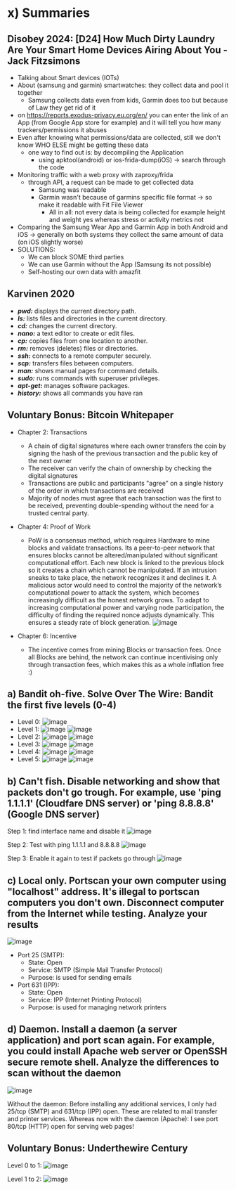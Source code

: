 # x) Summaries
## Disobey 2024: [D24] How Much Dirty Laundry Are Your Smart Home Devices Airing About You - Jack Fitzsimons
- Talking about Smart devices (IOTs)
- About (samsung and garmin) smartwatches: they collect data and pool it together
  - Samsung collects data even from kids, Garmin does too but because of Law they get rid of it
- on https://reports.exodus-privacy.eu.org/en/ you can enter the link of an App (from Google App store for example) and it will tell you how many trackers/permissions it abuses
- Even after knowing what permissions/data are collected, still we don't know WHO ELSE might be getting these data
  - one way to find out is: by decompiling the Application
    - using apktool(android) or ios-frida-dump(iOS) -> search through the code
- Monitoring traffic with a web proxy with zaproxy/frida
  - through API, a request can be made to get collected data
    - Samsung was readable
    - Garmin wasn't because of garmins specific file format -> so make it readable with Fit File Viewer
      -  All in all: not every data is being collected for example height and weight yes whereas stress or activity metrics not
- Comparing the Samsung Wear App and Garmin App in both Android and iOS -> generally on both systems they collect the same amount of data (on iOS slightly worse)
- SOLUTIONS:
  - We can block SOME third parties
  - We can use Garmin without the App (Samsung its not possible)
  - Self-hosting our own data with amazfit
## Karvinen 2020
- ***pwd:*** displays the current directory path.
- ***ls:*** lists files and directories in the current directory.
- ***cd:*** changes the current directory.
- ***nano:*** a text editor to create or edit files.
- ***cp:*** copies files from one location to another.
- ***rm:*** removes (deletes) files or directories.
- ***ssh:*** connects to a remote computer securely.
- ***scp:*** transfers files between computers.
- ***man:*** shows manual pages for command details.
- ***sudo:*** runs commands with superuser privileges.
- ***apt-get:*** manages software packages.
- ***history:*** shows all commands you have ran

## Voluntary Bonus: Bitcoin Whitepaper
- Chapter 2: Transactions
  - A chain of digital signatures where each owner transfers the coin by signing the hash of the previous transaction and the public key of the next owner
  - The receiver can verify the chain of ownership by checking the digital signatures
  - Transactions are public and participants "agree" on a single history of the order in which transactions are received
  - Majority of nodes must agree that each transaction was the first to be received, preventing double-spending without the need for a trusted central party.
- Chapter 4: Proof of Work
  - PoW is a consensus method, which requires Hardware to mine blocks and validate transactions. Its a peer-to-peer network that ensures blocks cannot be altered/manipulated without significant computational effort. Each new block is linked to the previous block so it creates a chain which cannot be manipulated. If an intrusion sneaks to take place, the network recognizes it and declines it. A malicious actor would need to control the majority of the network’s computational power to attack the system, which becomes increasingly difficult as the honest network grows. To adapt to increasing computational power and varying node participation, the difficulty of finding the required nonce adjusts dynamically. This ensures a steady rate of block generation.
    ![image](https://github.com/user-attachments/assets/c79e3dff-2be2-40d5-8f77-e2cfb64eb100)

- Chapter 6: Incentive
  - The incentive comes from mining Blocks or transaction fees. Once all Blocks are behind, the network can continue incentivising only through transaction fees, which makes this as a whole inflation free :)

## a) Bandit oh-five. Solve Over The Wire: Bandit the first five levels (0-4)
- Level 0:
  ![image](https://github.com/user-attachments/assets/4128b039-b41d-40ad-8a24-ce9541757c39)
- Level 1:
  ![image](https://github.com/user-attachments/assets/4e89565a-4b99-47c8-85a1-b3b3781fc195)
  ![image](https://github.com/user-attachments/assets/9cd605dd-1264-43f2-bd59-18d1b960eb6f)
- Level 2:
  ![image](https://github.com/user-attachments/assets/dd38ab29-320d-4022-8f4a-5b934d6ff57d)
  ![image](https://github.com/user-attachments/assets/caa3eda0-6b30-416d-b8a3-ad5ef2ca286b)
- Level 3:
  ![image](https://github.com/user-attachments/assets/dec614db-7c83-4ae3-9bfa-6a03999c05ef)
  ![image](https://github.com/user-attachments/assets/bd550c82-3680-4d40-8f89-efc9102f0f5a)
- Level 4:
  ![image](https://github.com/user-attachments/assets/56b54e14-ea9f-4ffd-a500-1a945ca005d9)
  ![image](https://github.com/user-attachments/assets/1de9b01b-07df-4a3d-a7e0-09ad335e7e3e)
- Level 5:
  ![image](https://github.com/user-attachments/assets/0120b02d-1b21-409c-a45d-0bfb3ba8fbd4)
  ![image](https://github.com/user-attachments/assets/5ace01bb-9e50-4126-bd66-4ae96060caea)

## b) Can't fish. Disable networking and show that packets don't go trough. For example, use 'ping 1.1.1.1' (Cloudfare DNS server) or 'ping 8.8.8.8' (Google DNS server)
Step 1: find interface name and disable it
![image](https://github.com/user-attachments/assets/3f821561-ea0f-432a-9f25-fa5bc4850b08)

Step 2: Test with ping 1.1.1.1 and 8.8.8.8
![image](https://github.com/user-attachments/assets/9223464d-1d08-411f-90f0-fdb0fec0aa99)

Step 3: Enable it again to test if packets go through
![image](https://github.com/user-attachments/assets/5551089d-cfaf-49c4-bfb8-ef8d4e8987e6)

## c) Local only. Portscan your own computer using "localhost" address. It's illegal to portscan computers you don't own. Disconnect computer from the Internet while testing. Analyze your results
![image](https://github.com/user-attachments/assets/dec7f50a-8967-4aac-be74-445b25ee763d)
- Port 25 (SMTP):
  - State: Open
  - Service: SMTP (Simple Mail Transfer Protocol)
  - Purpose: is used for sending emails
- Port 631 (IPP):
  - State: Open
  - Service: IPP (Internet Printing Protocol)
  - Purpose: is used for managing network printers

## d) Daemon. Install a daemon (a server application) and port scan again. For example, you could install Apache web server or OpenSSH secure remote shell. Analyze the differences to scan without the daemon
![image](https://github.com/user-attachments/assets/e8abbf8e-5520-412c-bc64-19b9ee73af29)

Without the daemon: Before installing any additional services, I only had 25/tcp (SMTP) and 631/tcp (IPP) open. These are related to mail transfer and printer services.
Whereas now with the daemon (Apache): I see port 80/tcp (HTTP) open for serving web pages! 

## Voluntary Bonus: Underthewire Century
Level 0 to 1:
![image](https://github.com/user-attachments/assets/087e465c-015e-4943-9408-3ec398c6a224)

Level 1 to 2:
![image](https://github.com/user-attachments/assets/5a764eb7-8cba-491c-a8c9-a3bfc6310b2c)
